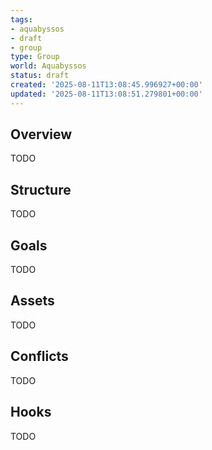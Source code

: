 ```yaml
---
tags:
- aquabyssos
- draft
- group
type: Group
world: Aquabyssos
status: draft
created: '2025-08-11T13:08:45.996927+00:00'
updated: '2025-08-11T13:08:51.279801+00:00'
---
```



## Overview

TODO
## Structure

TODO
## Goals

TODO
## Assets

TODO
## Conflicts

TODO
## Hooks

TODO

